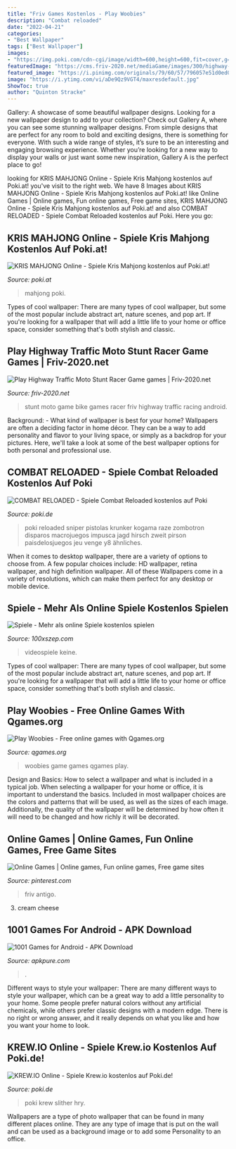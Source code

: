 ```yaml
---
title: "Friv Games Kostenlos - Play Woobies"
description: "Combat reloaded"
date: "2022-04-21"
categories:
- "Best Wallpaper"
tags: ["Best Wallpaper"]
images:
- "https://img.poki.com/cdn-cgi/image/width=600,height=600,fit=cover,g=0.5x0.5,f=auto/1c8089f7-7254-4cbf-b8bc-7581cd5412e4.png"
featuredImage: "https://cms.friv-2020.net/mediaGame/images/300/highway-traffic-moto-stunt-racer-game.jpg"
featured_image: "https://i.pinimg.com/originals/79/60/57/796057e51d0ed0c071009fce2462e969.jpg"
image: "https://i.ytimg.com/vi/aDe9Qz9VGT4/maxresdefault.jpg"
ShowToc: true
author: "Quinton Stracke"
---
```



Gallery: A showcase of some beautiful wallpaper designs.
Looking for a new wallpaper design to add to your collection? Check out Gallery A, where you can see some stunning wallpaper designs. From simple designs that are perfect for any room to bold and exciting designs, there is something for everyone. With such a wide range of styles, it’s sure to be an interesting and engaging browsing experience. Whether you’re looking for a new way to display your walls or just want some new inspiration, Gallery A is the perfect place to go!
		
		
		
		
		
		
		
	

		
looking for KRIS MAHJONG Online - Spiele Kris Mahjong kostenlos auf Poki.at! you've visit to the right web. We have 8 Images about KRIS MAHJONG Online - Spiele Kris Mahjong kostenlos auf Poki.at! like Online Games | Online games, Fun online games, Free game sites, KRIS MAHJONG Online - Spiele Kris Mahjong kostenlos auf Poki.at! and also COMBAT RELOADED - Spiele Combat Reloaded kostenlos auf Poki. Here you go:
		
    
## KRIS MAHJONG Online - Spiele Kris Mahjong Kostenlos Auf Poki.at!

<img loading=lazy src="http://img.poki.com/32e594e8-6835-4692-876d-ade2d409a895.jpg" onerror="this.onerror=null;this.src='https://tse3.mm.bing.net/th?id=OIP.NpYlB6G7Z5Qvu58W-NhKuwHaD4&amp;pid=15.1';" alt="KRIS MAHJONG Online - Spiele Kris Mahjong kostenlos auf Poki.at!">

_Source: poki.at_

>mahjong poki. 

	

Types of cool wallpaper:
There are many types of cool wallpaper, but some of the most popular include abstract art, nature scenes, and pop art. If you're looking for a wallpaper that will add a little life to your home or office space, consider something that's both stylish and classic.

    
## Play Highway Traffic Moto Stunt Racer Game Games | Friv-2020.net

<img loading=lazy src="https://cms.friv-2020.net/mediaGame/images/300/highway-traffic-moto-stunt-racer-game.jpg" onerror="this.onerror=null;this.src='https://tse2.mm.bing.net/th?id=OIP.wwmtshg-rDW1CJkJoRHEwQAAAA&amp;pid=15.1';" alt="Play Highway Traffic Moto Stunt Racer Game games | Friv-2020.net">

_Source: friv-2020.net_

>stunt moto game bike games racer friv highway traffic racing android. 

	

Background: - What kind of wallpaper is best for your home?
Wallpapers are often a deciding factor in home décor. They can be a way to add personality and flavor to your living space, or simply as a backdrop for your pictures. Here, we'll take a look at some of the best wallpaper options for both personal and professional use.

    
## COMBAT RELOADED - Spiele Combat Reloaded Kostenlos Auf Poki

<img loading=lazy src="https://img.poki.com/cdn-cgi/image/width=600,height=600,fit=cover,g=0.5x0.5,f=auto/1c8089f7-7254-4cbf-b8bc-7581cd5412e4.png" onerror="this.onerror=null;this.src='https://tse3.mm.bing.net/th?id=OIP.O584Wh3La5_Hpf8NrYEQ1gHaHa&amp;pid=15.1';" alt="COMBAT RELOADED - Spiele Combat Reloaded kostenlos auf Poki">

_Source: poki.de_

>poki reloaded sniper pistolas krunker kogama raze zombotron disparos macrojuegos impusca jagd hirsch zweit pirson paisdelosjuegos jeu venge y8 ähnliches. 

	

When it comes to desktop wallpaper, there are a variety of options to choose from. A few popular choices include: HD wallpaper, retina wallpaper, and high definition wallpaper. All of these Wallpapers come in a variety of resolutions, which can make them perfect for any desktop or mobile device. 

    
## Spiele - Mehr Als Online Spiele Kostenlos Spielen

<img loading=lazy src="https://i.ytimg.com/vi/aDe9Qz9VGT4/maxresdefault.jpg" onerror="this.onerror=null;this.src='https://tse1.mm.bing.net/th?id=OIP.2pxsdlpASJyLYbHBrPHiWwHaEK&amp;pid=15.1';" alt="Spiele - Mehr als online Spiele kostenlos spielen">

_Source: 100xszep.com_

>videospiele keine. 

	

Types of cool wallpaper:
There are many types of cool wallpaper, but some of the most popular include abstract art, nature scenes, and pop art. If you're looking for a wallpaper that will add a little life to your home or office space, consider something that's both stylish and classic.

    
## Play Woobies - Free Online Games With Qgames.org

<img loading=lazy src="http://www.qgames.org/img/games/screen/3632.jpg" onerror="this.onerror=null;this.src='https://tse4.mm.bing.net/th?id=OIP.FnnxtCTbi_YLEzo93mp7ngHaFi&amp;pid=15.1';" alt="Play Woobies - Free online games with Qgames.org">

_Source: qgames.org_

>woobies game games qgames play. 

	

Design and Basics: How to select a wallpaper and what is included in a typical job.
When selecting a wallpaper for your home or office, it is important to understand the basics. Included in most wallpaper choices are the colors and patterns that will be used, as well as the sizes of each image. Additionally, the quality of the wallpaper will be determined by how often it will need to be changed and how richly it will be decorated.

    
## Online Games | Online Games, Fun Online Games, Free Game Sites

<img loading=lazy src="https://i.pinimg.com/originals/79/60/57/796057e51d0ed0c071009fce2462e969.jpg" onerror="this.onerror=null;this.src='https://tse2.mm.bing.net/th?id=OIP.NLhaBwMb_s7RbFq0UXjLigHaEW&amp;pid=15.1';" alt="Online Games | Online games, Fun online games, Free game sites">

_Source: pinterest.com_

>friv antigo. 

	

3. cream cheese 

    
## 1001 Games For Android - APK Download

<img loading=lazy src="https://image.winudf.com/v2/image1/Y29tLnNvZnRnYW1lcy5jb29sMTAwMWdhbWVzX3NjcmVlbl84XzE1Njc4MzI3ODRfMDEx/screen-8.jpg?fakeurl=1&amp;type=.jpg" onerror="this.onerror=null;this.src='https://tse3.mm.bing.net/th?id=OIP.M2X8XqtcvKLYNuybs60u9gHaNK&amp;pid=15.1';" alt="1001 Games for Android - APK Download">

_Source: apkpure.com_

>. 

	

Different ways to style your wallpaper:
There are many different ways to style your wallpaper, which can be a great way to add a little personality to your home. Some people prefer natural colors without any artificial chemicals, while others prefer classic designs with a modern edge. There is no right or wrong answer, and it really depends on what you like and how you want your home to look.

    
## KREW.IO Online - Spiele Krew.io Kostenlos Auf Poki.de!

<img loading=lazy src="http://img.poki.com/a66a85bf-42e7-4f31-9e16-3a18c83831ce.jpg" onerror="this.onerror=null;this.src='https://tse4.mm.bing.net/th?id=OIP.8--5B9J1CKb3aqD9y_Kz4QHaD4&amp;pid=15.1';" alt="KREW.IO Online - Spiele Krew.io kostenlos auf Poki.de!">

_Source: poki.de_

>poki krew slither hry. 

	



Wallpapers are a type of photo wallpaper that can be found in many different places online. They are any type of image that is put on the wall and can be used as a background image or to add some Personality to an office.


